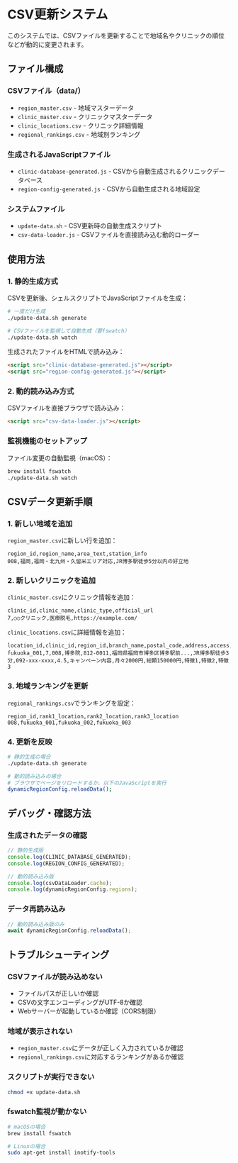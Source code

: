 # CSV更新システム

このシステムでは、CSVファイルを更新することで地域名やクリニックの順位などが動的に変更されます。

## ファイル構成

### CSVファイル（data/）
- `region_master.csv` - 地域マスターデータ
- `clinic_master.csv` - クリニックマスターデータ  
- `clinic_locations.csv` - クリニック詳細情報
- `regional_rankings.csv` - 地域別ランキング

### 生成されるJavaScriptファイル
- `clinic-database-generated.js` - CSVから自動生成されるクリニックデータベース
- `region-config-generated.js` - CSVから自動生成される地域設定

### システムファイル
- `update-data.sh` - CSV更新時の自動生成スクリプト
- `csv-data-loader.js` - CSVファイルを直接読み込む動的ローダー

## 使用方法

### 1. 静的生成方式

CSVを更新後、シェルスクリプトでJavaScriptファイルを生成：

```bash
# 一度だけ生成
./update-data.sh generate

# CSVファイルを監視して自動生成（要fswatch）
./update-data.sh watch
```

生成されたファイルをHTMLで読み込み：
```html
<script src="clinic-database-generated.js"></script>
<script src="region-config-generated.js"></script>
```

### 2. 動的読み込み方式

CSVファイルを直接ブラウザで読み込み：

```html
<script src="csv-data-loader.js"></script>
```

### 監視機能のセットアップ

ファイル変更の自動監視（macOS）：
```bash
brew install fswatch
./update-data.sh watch
```

## CSVデータ更新手順

### 1. 新しい地域を追加

`region_master.csv`に新しい行を追加：
```csv
region_id,region_name,area_text,station_info
008,福岡,福岡・北九州・久留米エリア対応,JR博多駅徒歩5分以内の好立地
```

### 2. 新しいクリニックを追加

`clinic_master.csv`にクリニック情報を追加：
```csv
clinic_id,clinic_name,clinic_type,official_url
7,○○クリニック,医療脱毛,https://example.com/
```

`clinic_locations.csv`に詳細情報を追加：
```csv
location_id,clinic_id,region_id,branch_name,postal_code,address,access,phone,rating,campaign,monthly_price,total_price,feature1,feature2,feature3
fukuoka_001,7,008,博多院,812-0011,福岡県福岡市博多区博多駅前...,JR博多駅徒歩3分,092-xxx-xxxx,4.5,キャンペーン内容,月々2000円,総額150000円,特徴1,特徴2,特徴3
```

### 3. 地域ランキングを更新

`regional_rankings.csv`でランキングを設定：
```csv
region_id,rank1_location,rank2_location,rank3_location
008,fukuoka_001,fukuoka_002,fukuoka_003
```

### 4. 更新を反映

```bash
# 静的生成の場合
./update-data.sh generate

# 動的読み込みの場合
# ブラウザでページをリロードするか、以下のJavaScriptを実行
dynamicRegionConfig.reloadData();
```

## デバッグ・確認方法

### 生成されたデータの確認
```javascript
// 静的生成版
console.log(CLINIC_DATABASE_GENERATED);
console.log(REGION_CONFIG_GENERATED);

// 動的読み込み版
console.log(csvDataLoader.cache);
console.log(dynamicRegionConfig.regions);
```

### データ再読み込み
```javascript
// 動的読み込み版のみ
await dynamicRegionConfig.reloadData();
```

## トラブルシューティング

### CSVファイルが読み込めない
- ファイルパスが正しいか確認
- CSVの文字エンコーディングがUTF-8か確認
- Webサーバーが起動しているか確認（CORS制限）

### 地域が表示されない
- `region_master.csv`にデータが正しく入力されているか確認
- `regional_rankings.csv`に対応するランキングがあるか確認

### スクリプトが実行できない
```bash
chmod +x update-data.sh
```

### fswatch監視が動かない
```bash
# macOSの場合
brew install fswatch

# Linuxの場合
sudo apt-get install inotify-tools
```